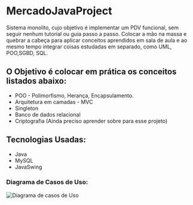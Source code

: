 # MercadoJavaProject

Sistema monolito, cujo objetivo é implementar um PDV funcional, sem seguir nenhum tutorial ou guia passo a passo. 
Colocar a mão na massa e quebrar a cabeça para aplicar conceitos aprendidos em sala de aula e ao mesmo tempo integrar
coisas estudadas em separado, como UML, POO,SGBD, SQL. 

## O Objetivo é colocar em prática os conceitos listados abaixo:
* POO - Polimorfismo, Herança, Encapsulamento.
* Arquitetura em camadas - MVC
* Singleton
* Banco de dados relacional 
* Criptografia (Ainda preciso aprender sobre para esse projeto)

## Tecnologias Usadas:
* Java
* MySQL
* JavaSwing

### Diagrama de Casos de Uso:
![Diagrama de casos de Uso](https://github.com/Adenilson365/mercadoJavaProject/tree/main/br.com.adenilson.mercado/src/br/com/adenilson/mercado/assets/useCaseDiagram.png)
